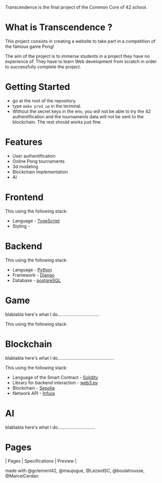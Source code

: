 Transcendence is the final project of the Common Core of 42 school.

# What is Transcendence ?
This project consists in creating a website to take part in a competition of the famous game Pong!

The aim of the project is to immerse students in a project they have no experience of. They have to learn Web development from scratch in order to successfully complete the project.

# Getting Started
- go at the root of the repository.
- type `make prod_up` in the terminal.
- Without the secret keys in the env, you will not be able to try the 42 authentification and the tournaments data will not be sent to the blockchain. The rest should works just fine.

# Features
- User authentification
- Online Pong tournaments
- 3d modeling
- Blockchain Implementation
- AI

# Frontend
This using the following stack:
- Language - [TypeScript](https://www.javascript.com/)
- Styling -

# Backend
This using the following stack:
- Language - [Python](https://www.python.org/)
- Framework - [Django](https://www.djangoproject.com/)
- Database - [postgreSQL](https://www.postgresql.org/)

# Game
blablabla here's what I do.................................

This using the following stack:

# Blockchain
blablabla here's what I do.............................................

This using the following stack:
- Language of the Smart Contract - [Solidity](https://soliditylang.org/)
- Library for backend interaction - [web3.py](https://pypi.org/project/web3/)
- Blockchain - [Sepolia](https://sepolia.etherscan.io/)
- Network API - [Infura](https://www.infura.io/)

# AI
blablabla here's what I do..............................

# Pages
| Pages                                                                       | Specifications              | Preview
|

made with @gclement42, @maujogue, @LezardSC, @boulatrousse, @MarcelCerdan